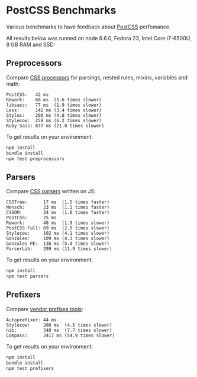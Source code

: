 # PostCSS Benchmarks

Various benchmarks to have feedback about [PostCSS] perfomance.

All results below was runned on node 6.6.0, Fedora 23, Intel Core i7-6500U,
8 GB RAM and SSD:

[PostCSS]: https://github.com/postcss/postcss

## Preprocessors

Compare [CSS processors] for parsings, nested rules, mixins, variables and math:

```
PostCSS:   42 ms
Rework:    68 ms  (1.6 times slower)
libsass:   77 ms  (1.9 times slower)
Less:      142 ms (3.4 times slower)
Stylus:    200 ms (4.8 times slower)
Stylecow:  259 ms (6.2 times slower)
Ruby Sass: 877 ms (21.0 times slower)
```

To get results on your environment:

```sh
npm install
bundle install
npm test preprocessors
```

[CSS processors]: https://github.com/postcss/benchmark/blob/master/preprocessors.js

## Parsers

Compare [CSS parsers] written on JS:

```
CSSTree:      17 ms  (1.5 times faster)
Mensch:       23 ms  (1.1 times faster)
CSSOM:        24 ms  (1.0 times faster)
PostCSS:      25 ms
Rework:       48 ms  (1.9 times slower)
PostCSS Full: 69 ms  (2.8 times slower)
Stylecow:     102 ms (4.1 times slower)
Gonzales:     109 ms (4.3 times slower)
Gonzales PE:  136 ms (5.4 times slower)
ParserLib:    299 ms (11.9 times slower)
```

To get results on your environment:

```sh
npm install
npm test parsers
```

[CSS parsers]: https://github.com/postcss/benchmark/blob/master/parsers.js

## Prefixers

Compare [vendor prefixes tools]:

```
Autoprefixer: 44 ms
Stylecow:     200 ms  (4.5 times slower)
nib:          340 ms  (7.7 times slower)
Compass:      2417 ms (54.9 times slower)
```

To get results on your environment:

```sh
npm install
bundle install
npm test prefixers
```

[vendor prefixes tools]: https://github.com/postcss/benchmark/blob/master/prefixers.js
